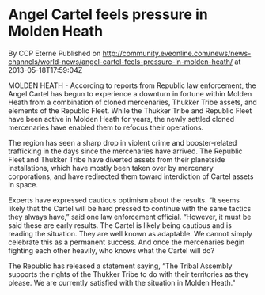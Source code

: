 # Angel Cartel feels pressure in Molden Heath
By CCP Eterne
Published on http://community.eveonline.com/news/news-channels/world-news/angel-cartel-feels-pressure-in-molden-heath/ at 2013-05-18T17:59:04Z

MOLDEN HEATH - According to reports from Republic law enforcement, the Angel Cartel has begun to experience a downturn in fortune within Molden Heath from a combination of cloned mercenaries, Thukker Tribe assets, and elements of the Republic Fleet. While the Thukker Tribe and Republic Fleet have been active in Molden Heath for years, the newly settled cloned mercenaries have enabled them to refocus their operations.

The region has seen a sharp drop in violent crime and booster-related trafficking in the days since the mercenaries have arrived. The Republic Fleet and Thukker Tribe have diverted assets from their planetside installations, which have mostly been taken over by mercenary corporations, and have redirected them toward interdiction of Cartel assets in space.

Experts have expressed cautious optimism about the results. “It seems likely that the Cartel will be hard pressed to continue with the same tactics they always have,” said one law enforcement official. “However, it must be said these are early results. The Cartel is likely being cautious and is reading the situation. They are well known as adaptable. We cannot simply celebrate this as a permanent success. And once the mercenaries begin fighting each other heavily, who knows what the Cartel will do?

The Republic has released a statement saying, “The Tribal Assembly supports the rights of the Thukker Tribe to do with their territories as they please. We are currently satisfied with the situation in Molden Heath."

